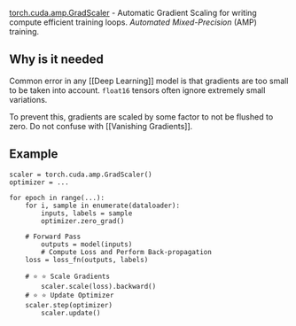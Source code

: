 [torch.cuda.amp.GradScaler](https://pytorch.org/docs/stable/amp.html#torch.cuda.amp.GradScaler) - Automatic Gradient Scaling for writing compute efficient training loops. *Automated Mixed-Precision* (AMP) training.

## Why is it needed
Common error in any [[Deep Learning]] model is that gradients are too small to be taken into account. ```float16``` tensors often ignore extremely small variations. 

To prevent this, gradients are scaled by some factor to not be flushed to zero. Do not confuse with [[Vanishing Gradients]].


## Example
```
scaler = torch.cuda.amp.GradScaler()
optimizer = .﻿.﻿.
﻿
for epoch in range﻿(﻿.﻿.﻿.﻿)﻿:
    for i, sample in enumerate﻿(dataloader)﻿:
        inputs, labels = sample
        optimizer.zero_grad(﻿)
﻿
	# Forward Pass
        outputs = model(inputs)
        # Compute Loss and Perform Back-propagation
	loss = loss_fn(outputs, labels)
	
	# ⭐️ ⭐️ Scale Gradients
        scaler.scale(loss).backward()
	# ⭐️ ⭐️ Update Optimizer
	scaler.step(optimizer)
        scaler.update()
```

